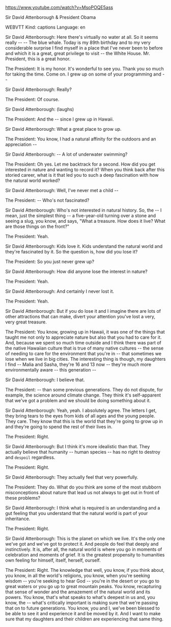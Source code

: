 https://www.youtube.com/watch?v=MsoPOQE5ass 

Sir David Attenborough & President Obama 

WEBVTT Kind: captions Language: en 

Sir David Attenborough: Here there's virtually no water at all. So it seems really -- -- The blue whale. Today is my 89th birthday and to my very considerable surprise I find myself in a place that I've never been to before and which it is a great, great privilege to visit -- the White House. Mr. President, this is a great honor. 

The President: It is my honor. It's wonderful to see you. Thank you so much for taking the time. Come on. I grew up on some of your programming and -- 

Sir David Attenborough: Really? 

The President: Of course. 

Sir David Attenborough: (laughs) 

The President: And the -- since I grew up in Hawaii. 

Sir David Attenborough: What a great place to grow up. 

The President: You know, I had a natural affinity for the outdoors and an appreciation -- 

Sir David Attenborough: -- A lot of underwater swimming? 

The President: Oh yes. Let me backtrack for a second. How did you get interested in nature and wanting to record it? When you think back after this storied career, what is it that led you to such a deep fascination with how the natural world worked? 

Sir David Attenborough: Well, I've never met a child -- 

The President: -- Who's not fascinated? 

Sir David Attenborough: Who's not interested in natural history. So, the -- I mean, just the simplest thing -- a five-year-old turning over a stone and seeing a slug, you know, and says, "What a treasure. How does it live? What are those things on the front?" 

The President: Yeah. 

Sir David Attenborough: Kids love it. Kids understand the natural world and they're fascinated by it. So the question is, how did you lose it? 

The President: So you just never grew up? 

Sir David Attenborough: How did anyone lose the interest in nature? 

The President: Yeah. 

Sir David Attenborough: And certainly I never lost it. 

The President: Yeah. 

Sir David Attenborough: But if you do lose it and I imagine there are lots of other attractions that can make, divert your attention you've lost a very, very great treasure. 

The President: You know, growing up in Hawaii, it was one of the things that taught me not only to appreciate nature but also that you had to care for it. And, because we spent so much time outside and I think there was part of the native Hawaiian culture that is true of many native cultures -- the sense of needing to care for the environment that you're in -- that sometimes we lose when we live in big cities. The interesting thing is though, my daughters I find -- Malia and Sasha, they're 16 and 13 now -- they're much more environmentally aware -- this generation -- 

Sir David Attenborough: I believe that. 

The President: -- than some previous generations. They do not dispute, for example, the science around climate change. They think it's self-apparent that we've got a problem and we should be doing something about it. 

Sir David Attenborough: Yeah, yeah. I absolutely agree. The letters I get, they bring tears to the eyes from kids of all ages and the young people. They care. They know that this is the world that they're going to grow up in and they're going to spend the rest of their lives in. 

The President: Right. 

Sir David Attenborough: But I think it's more idealistic than that. They actually believe that humanity -- human species -- has no right to destroy and `despoil` regardless. 

The President: Right. 

Sir David Attenborough: They actually feel that very powerfully. 

The President: They do. What do you think are some of the most stubborn misconceptions about nature that lead us not always to get out in front of these problems? 

Sir David Attenborough: I think what is required is an understanding and a gut feeling that you understand that the natural world is part of your inheritance. 

The President: Right. 

Sir David Attenborough: This is the planet on which we live. It's the only one we've got and we've got to protect it. And people do feel that deeply and instinctively. It is, after all, the natural world is where you go in moments of celebration and moments of grief. It is the greatest propensity to humanities own feeling for himself, itself, herself, ourself. 

The President: Right. The knowledge that well, you know, if you think about, you know, in all the world's religions, you know, when you're seeking wisdom -- you're seeking to hear God -- you're in the desert or you go to great waters or you go up to great mountain peaks. You know, recapturing that sense of wonder and the amazement of the natural world and its powers. You know, that's what speaks to what's deepest in us and, you know, the -- what's critically important is making sure that we're passing that on to future generations. You know, you and I, we've been blessed to be able to see it and experience it and be moved by it. And I want to make sure that my daughters and their children are experiencing that same thing. 